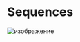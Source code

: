 # Sequences
![изображение](https://github.com/vbifrhen/Sequences/assets/63012247/69af528e-1b19-410b-a906-603ef952a145)
